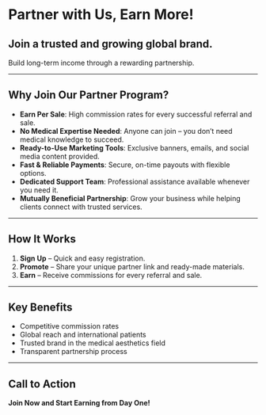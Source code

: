 # Partner with Us, Earn More!

## Join a trusted and growing global brand.  
Build long-term income through a rewarding partnership.  

---

## Why Join Our Partner Program?
- **Earn Per Sale**: High commission rates for every successful referral and sale.  
- **No Medical Expertise Needed**: Anyone can join – you don’t need medical knowledge to succeed.  
- **Ready-to-Use Marketing Tools**: Exclusive banners, emails, and social media content provided.  
- **Fast & Reliable Payments**: Secure, on-time payouts with flexible options.  
- **Dedicated Support Team**: Professional assistance available whenever you need it.  
- **Mutually Beneficial Partnership**: Grow your business while helping clients connect with trusted services.  

---

## How It Works
1. **Sign Up** – Quick and easy registration.  
2. **Promote** – Share your unique partner link and ready-made materials.  
3. **Earn** – Receive commissions for every referral and sale.  

---

## Key Benefits
- Competitive commission rates  
- Global reach and international patients  
- Trusted brand in the medical aesthetics field  
- Transparent partnership process  

---

## Call to Action
**Join Now and Start Earning from Day One!**
